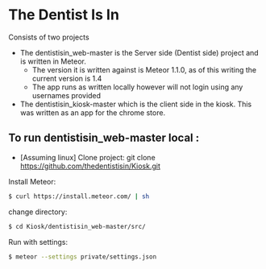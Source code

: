 
# The Dentist Is In

Consists of two projects
 - The dentistisin_web-master is the Server side (Dentist side) project and is written in Meteor.
    - The version it is written against is Meteor 1.1.0, as of this writing the current version is 1.4
    - The app runs as written locally however will not login using any usernames provided
 - The dentistisin_kiosk-master which is the client side in the kiosk. This was written as an app for the chrome store.


## To run dentistisin_web-master local :
* [Assuming linux]
Clone project: 
git clone https://github.com/thedentistisin/Kiosk.git

Install Meteor: 
```sh
$ curl https://install.meteor.com/ | sh
```
change directory:
```sh
$ cd Kiosk/dentistisin_web-master/src/ 
```
Run with settings: 
```sh
$ meteor --settings private/settings.json
```
